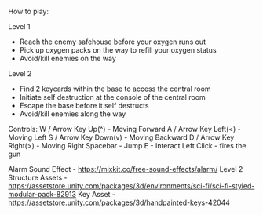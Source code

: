 How to play:

Level 1
- Reach the enemy safehouse before your oxygen runs out
- Pick up oxygen packs on the way to refill your oxygen status
- Avoid/kill enemies on the way

Level 2
- Find 2 keycards within the base to access the central room
- Initiate self destruction at the console of the central room
- Escape the base before it self destructs
- Avoid/kill enemies along the way

Controls:
W / Arrow Key Up(^) - Moving Forward
A / Arrow Key Left(<) - Moving Left
S / Arrow Key Down(v) - Moving Backward
D / Arrow Key Right(>) - Moving Right
Spacebar - Jump
E - Interact
Left Click - fires the gun

Alarm Sound Effect - https://mixkit.co/free-sound-effects/alarm/
Level 2 Structure Assets - https://assetstore.unity.com/packages/3d/environments/sci-fi/sci-fi-styled-modular-pack-82913
Key Asset - https://assetstore.unity.com/packages/3d/handpainted-keys-42044